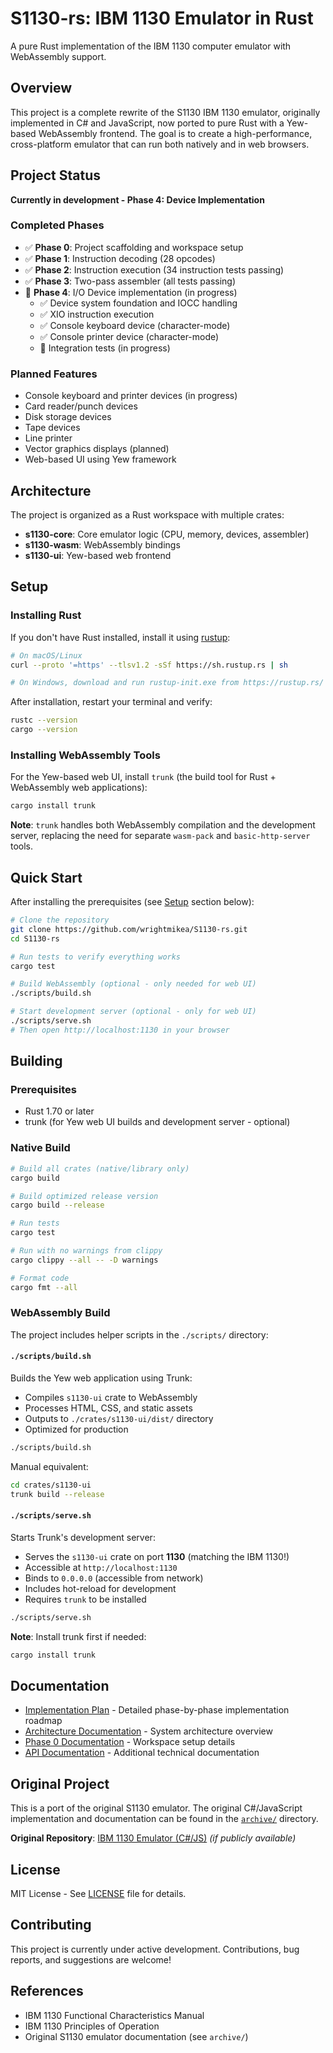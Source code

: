 # S1130-rs: IBM 1130 Emulator in Rust

A pure Rust implementation of the IBM 1130 computer emulator with WebAssembly support.

## Overview

This project is a complete rewrite of the S1130 IBM 1130 emulator, originally implemented in C# and JavaScript, now ported to pure Rust with a Yew-based WebAssembly frontend. The goal is to create a high-performance, cross-platform emulator that can run both natively and in web browsers.

## Project Status

**Currently in development - Phase 4: Device Implementation**

### Completed Phases
- ✅ **Phase 0**: Project scaffolding and workspace setup
- ✅ **Phase 1**: Instruction decoding (28 opcodes)
- ✅ **Phase 2**: Instruction execution (34 instruction tests passing)
- ✅ **Phase 3**: Two-pass assembler (all tests passing)
- 🔄 **Phase 4**: I/O Device implementation (in progress)
  - ✅ Device system foundation and IOCC handling
  - ✅ XIO instruction execution
  - ✅ Console keyboard device (character-mode)
  - ✅ Console printer device (character-mode)
  - 🔄 Integration tests (in progress)

### Planned Features
- Console keyboard and printer devices (in progress)
- Card reader/punch devices
- Disk storage devices
- Tape devices
- Line printer
- Vector graphics displays (planned)
- Web-based UI using Yew framework

## Architecture

The project is organized as a Rust workspace with multiple crates:

- **s1130-core**: Core emulator logic (CPU, memory, devices, assembler)
- **s1130-wasm**: WebAssembly bindings
- **s1130-ui**: Yew-based web frontend

## Setup

### Installing Rust

If you don't have Rust installed, install it using [rustup](https://rustup.rs/):

```bash
# On macOS/Linux
curl --proto '=https' --tlsv1.2 -sSf https://sh.rustup.rs | sh

# On Windows, download and run rustup-init.exe from https://rustup.rs/
```

After installation, restart your terminal and verify:
```bash
rustc --version
cargo --version
```

### Installing WebAssembly Tools

For the Yew-based web UI, install `trunk` (the build tool for Rust + WebAssembly web applications):

```bash
cargo install trunk
```

**Note**: `trunk` handles both WebAssembly compilation and the development server, replacing the need for separate `wasm-pack` and `basic-http-server` tools.

## Quick Start

After installing the prerequisites (see [Setup](#setup) section below):

```bash
# Clone the repository
git clone https://github.com/wrightmikea/S1130-rs.git
cd S1130-rs

# Run tests to verify everything works
cargo test

# Build WebAssembly (optional - only needed for web UI)
./scripts/build.sh

# Start development server (optional - only for web UI)
./scripts/serve.sh
# Then open http://localhost:1130 in your browser
```

## Building

### Prerequisites
- Rust 1.70 or later
- trunk (for Yew web UI builds and development server - optional)

### Native Build

```bash
# Build all crates (native/library only)
cargo build

# Build optimized release version
cargo build --release

# Run tests
cargo test

# Run with no warnings from clippy
cargo clippy --all -- -D warnings

# Format code
cargo fmt --all
```

### WebAssembly Build

The project includes helper scripts in the `./scripts/` directory:

#### `./scripts/build.sh`
Builds the Yew web application using Trunk:
- Compiles `s1130-ui` crate to WebAssembly
- Processes HTML, CSS, and static assets
- Outputs to `./crates/s1130-ui/dist/` directory
- Optimized for production

```bash
./scripts/build.sh
```

Manual equivalent:
```bash
cd crates/s1130-ui
trunk build --release
```

#### `./scripts/serve.sh`
Starts Trunk's development server:
- Serves the `s1130-ui` crate on port **1130** (matching the IBM 1130!)
- Accessible at `http://localhost:1130`
- Binds to `0.0.0.0` (accessible from network)
- Includes hot-reload for development
- Requires `trunk` to be installed

```bash
./scripts/serve.sh
```

**Note**: Install trunk first if needed:
```bash
cargo install trunk
```

## Documentation

- [Implementation Plan](./ImplementationPlan.md) - Detailed phase-by-phase implementation roadmap
- [Architecture Documentation](./docs/DMS-Architecture.md) - System architecture overview
- [Phase 0 Documentation](./docs/phase-0-workspace.md) - Workspace setup details
- [API Documentation](./docs/) - Additional technical documentation

## Original Project

This is a port of the original S1130 emulator. The original C#/JavaScript implementation and documentation can be found in the [`archive/`](./archive/) directory.

**Original Repository**: [IBM 1130 Emulator (C#/JS)](https://github.com/wrightmikea/S1130) *(if publicly available)*

## License

MIT License - See [LICENSE](./LICENSE) file for details.

## Contributing

This project is currently under active development. Contributions, bug reports, and suggestions are welcome!

## References

- IBM 1130 Functional Characteristics Manual
- IBM 1130 Principles of Operation
- Original S1130 emulator documentation (see `archive/`)
